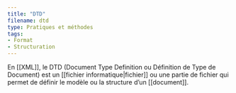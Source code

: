 ```yaml
---
title: "DTD"
filename: dtd
type: Pratiques et méthodes
tags:
- Format
- Structuration
---
```


En [[XML]], le DTD (Document Type Definition ou Définition de Type de Document) est un [[fichier informatique|fichier]] ou une partie de fichier qui permet de définir le modèle ou la structure d’un [[document]].

